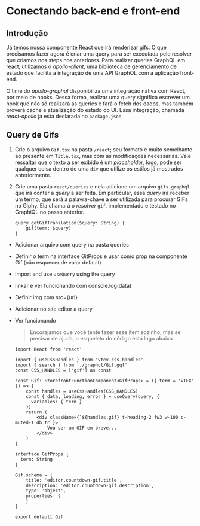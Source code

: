 # Conectando back-end e front-end

## Introdução
Já temos nossa componente React que irá renderizar gifs. O que precisamos fazer agora é criar uma query para ser executada pelo resolver que criamos nos steps nos anteriores. Para realizar queries GraphQL em react, utilizamos o *apollo-client*, uma biblioteca de gerenciamento de estado que facilita a integração de uma API GraphQL com a aplicação front-end.

O time do *apollo-graphql* disponibiliza uma integração nativa com React, por meio de hooks. Dessa forma, realizar uma query significa escrever um hook que não só realizará as queries e fará o fetch dos dados, mas também proverá cache e atualização do estado do UI. Essa integração, chamada *react-apollo* já está declarada no `package.json`.

## Query de Gifs
1. Crie o arquivo `Gif.tsx` na pasta `/react`; seu formato é muito semelhante ao presente em `Title.tsx`, mas com as modificações necessárias. Vale ressaltar que o texto a ser exibido é um *placeholder*, logo, pode ser qualquer coisa dentro de uma `div` que utilize os estilos já mostrados anteriormente.

2. Crie uma pasta `react/queries` e nela adicione um arquivo `gifs.graphql` que irá conter a *query* a ser feita. Em particular, essa *query* irá receber um termo, que será a palavra-chave a ser utilizada para procurar GIFs no Giphy. Ela chamará o *resolver* `gif`, implementado e testado no GraphiQL no passo anterior.
    ```
    query getGifTranslation($query: String) {
        gif(term: $query)
    }
    ```




<!-- TODOS Explicar + definir-->
- Adicionar arquivo com query na pasta queries
- Definir o term na interface GitProps e usar como prop na componente Gif (não esquecer de valor default)
- import and use `useQuery` using the query
- linkar e ver funcionando com console.log(data)
- Definir img com src={url}
- Adicionar no site editor a query
- Ver funcionando

    > Encorajamos que você tente fazer esse item sozinho, mas se precisar de ajuda, o esqueleto do código está logo abaixo.

    ```tsx
    import React from 'react'

    import { useCssHandles } from 'vtex.css-handles'
    import { search } from './graphql/Gif.gql'
    const CSS_HANDLES = ['gif'] as const

    const Gif: StorefrontFunctionComponent<GifProps> = ({ term = 'VTEX' }) => {
        const handles = useCssHandles(CSS_HANDLES)
        const { data, loading, error } = useQuery(query, {
          variables: { term }
        })
        return (
            <div className={`${handles.gif} t-heading-2 fw3 w-100 c-muted-1 db tc`}>
                Vou ser um GIF em breve...
            </div>
        )
    }

    interface GifProps {
      term: String
    }

    Gif.schema = {
        title: 'editor.countdown-gif.title',
        description: 'editor.countdown-gif.description',
        type: 'object',
        properties: {
        }
    }

    export default Gif

    ```